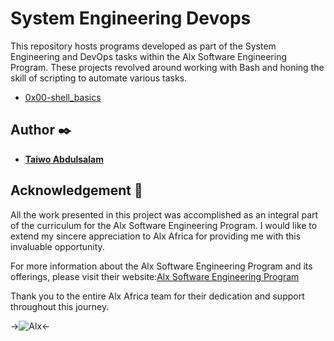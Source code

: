 # System Engineering Devops

This repository hosts programs developed as part of the System Engineering and DevOps tasks within the Alx Software Engineering Program. These projects revolved around working with Bash and honing the skill of scripting to automate various tasks.

* [0x00-shell_basics]()

## Author ✒️ 
* **[Taiwo Abdulsalam](https://github.com/prettytechie1)**

## Acknowledgement 🙏
All the work presented in this project was accomplished as an integral part of the curriculum for the Alx Software Engineering Program. I would like to extend my sincere appreciation to Alx Africa for providing me with this invaluable opportunity.

For more information about the Alx Software Engineering Program and its offerings, please visit their website:[Alx Software Engineering Program](https://www.alxafrica.com/)

Thank you to the entire Alx Africa team for their dedication and support throughout this journey.

->![Alx](https://miro.medium.com/v2/resize:fit:2400/1*E1LonYGC5Fx4QLY4W5SaVA.jpeg)<-
